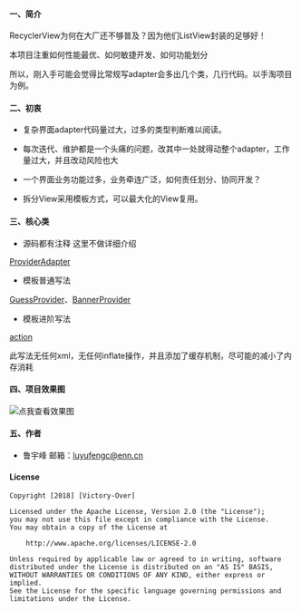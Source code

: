 #### 一、简介

RecyclerView为何在大厂还不够普及？因为他们ListView封装的足够好！

本项目注重如何性能最优、如何敏捷开发、如何功能划分

所以，刚入手可能会觉得比常规写adapter会多出几个类，几行代码。以手淘项目为例。

#### 二、初衷

* 复杂界面adapter代码量过大，过多的类型判断难以阅读。

* 每次迭代、维护都是一个头痛的问题，改其中一处就得动整个adapter，工作量过大，并且改动风险也大

* 一个界面业务功能过多，业务牵连广泛，如何责任划分、协同开发？

* 拆分View采用模板方式，可以最大化的View复用。

#### 三、核心类

* 源码都有注释 这里不做详细介绍

[ProviderAdapter](adapter/src/main/java/com/fanneng/android/adapter/provider/ProviderAdapter.java)

* 模板普通写法

[GuessProvider](app/src/main/java/com/fanneng/android/adapter/template/recommend/RecommendProvider.java)、[BannerProvider](app/src/main/java/com/fanneng/android/adapter/template/banner/BannerProvider.java)

* 模板进阶写法

[action](app/src/main/java/com/fanneng/android/adapter/template/action)

此写法无任何xml，无任何inflate操作，并且添加了缓存机制，尽可能的减小了内存消耗

#### 四、项目效果图

![点我查看效果图](provideradapter.gif)

#### 五、作者

* 鲁宇峰   邮箱：luyufengc@enn.cn

#### License

```
Copyright [2018] [Victory-Over]

Licensed under the Apache License, Version 2.0 (the "License");
you may not use this file except in compliance with the License.
You may obtain a copy of the License at

    http://www.apache.org/licenses/LICENSE-2.0

Unless required by applicable law or agreed to in writing, software
distributed under the License is distributed on an "AS IS" BASIS,
WITHOUT WARRANTIES OR CONDITIONS OF ANY KIND, either express or implied.
See the License for the specific language governing permissions and
limitations under the License.
```
